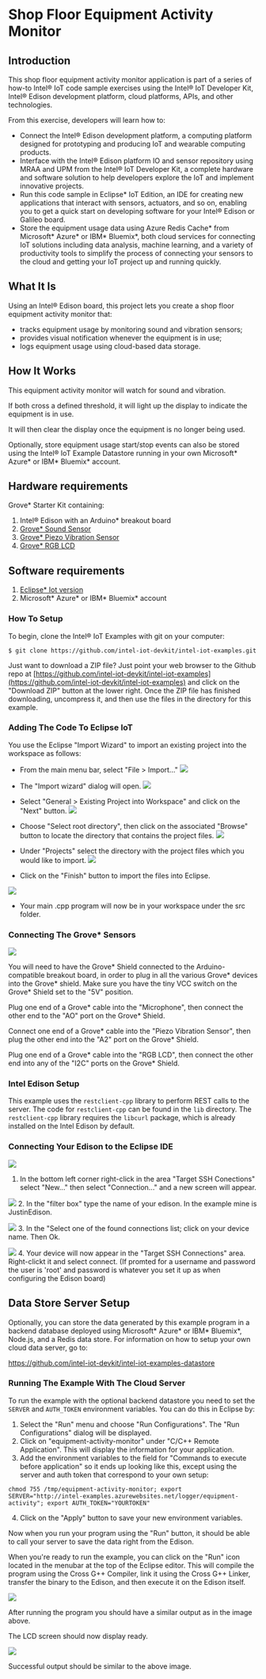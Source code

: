 # Shop Floor Equipment Activity Monitor

## Introduction

This shop floor equipment activity monitor application is part of a series of how-to Intel® IoT code sample exercises using the Intel® IoT Developer Kit, Intel® Edison development platform, cloud platforms, APIs, and other technologies.

From this exercise, developers will learn how to:
- Connect the Intel® Edison development platform, a computing platform designed for prototyping and producing IoT and wearable computing products.
- Interface with the Intel® Edison platform IO and sensor repository using MRAA and UPM from the Intel® IoT Developer Kit, a complete hardware and software solution to help developers explore the IoT and implement innovative projects.
- Run this code sample in Eclipse* IoT Edition, an IDE for creating new applications that interact with sensors, actuators, and so on, enabling you to get a quick start on developing software for your Intel® Edison or Galileo board.
- Store the equipment usage data using Azure Redis Cache* from Microsoft* Azure* or IBM* Bluemix*, both cloud services for connecting IoT solutions including data analysis, machine learning, and a variety of productivity tools to simplify the process of connecting your sensors to the cloud and getting your IoT project up and running quickly.

## What It Is

Using an Intel® Edison board, this project lets you create a shop floor equipment activity monitor that:
- tracks equipment usage by monitoring sound and vibration sensors;
- provides visual notification whenever the equipment is in use;
- logs equipment usage using cloud-based data storage.

## How It Works

This equipment activity monitor will watch for sound and vibration.

If both cross a defined threshold, it will light up the display to indicate the equipment is in use.

It will then clear the display once the equipment is no longer being used.

Optionally, store equipment usage start/stop events can also be stored using the Intel® IoT Example Datastore running in your own Microsoft* Azure* or IBM* Bluemix* account.

## Hardware requirements

Grove* Starter Kit containing:

1. Intel® Edison with an Arduino* breakout board
2. [Grove* Sound Sensor](http://iotdk.intel.com/docs/master/upm/node/classes/microphone.html)
3. [Grove* Piezo Vibration Sensor](http://iotdk.intel.com/docs/master/upm/node/classes/ldt0028.html)
4. [Grove* RGB LCD](http://iotdk.intel.com/docs/master/upm/node/classes/jhd1313m1.html)

## Software requirements

1. [Eclipse* Iot version](https://software.intel.com/en-us/eclipse-getting-started-guide)
2. Microsoft* Azure* or IBM* Bluemix* account

### How To Setup

To begin, clone the Intel® IoT Examples with git on your computer:

    $ git clone https://github.com/intel-iot-devkit/intel-iot-examples.git

Just want to download a ZIP file? Just point your web browser to the Github repo at [https://github.com/intel-iot-devkit/intel-iot-examples](https://github.com/intel-iot-devkit/intel-iot-examples)
and click on the "Download ZIP" button at the lower right. Once the ZIP file has finished downloading, uncompress it, and then use the files in the directory for this example.

### Adding The Code To Eclipse IoT

You use the Eclipse "Import Wizard" to import an existing project into the workspace as follows:

- From the main menu bar, select "File > Import..."
![](./../../../images/cpp/cpp-eclipse-menu.png)

- The "Import wizard" dialog will open.
![](./../../../images/cpp/cpp-eclipse-menu-select-epiw.png)

- Select "General > Existing Project into Workspace" and click on the "Next" button.
![](./../../../images/cpp/cpp-eclipse-menue-epiw-rootdir.png)

- Choose "Select root directory", then click on the associated "Browse" button to locate the directory that contains the project files.
![](./../../../images/cpp/cpp-eclipse-menu-select-rootdir.png)

- Under "Projects" select the directory with the project files which you would like to import.
![](./../../../images/cpp/cpp-eclipse-menue-epiw-rootdir.png)
- Click on the "Finish" button to import the files into Eclipse.

![](./../../../images/cpp/cpp-eclipse-menu-src-loc.png)
- Your main .cpp program will now be in your workspace under the src folder.

### Connecting The Grove* Sensors

![](./../../../images/js/equipment-activity.jpg)

You will need to have the Grove* Shield connected to the Arduino-compatible breakout board, in order to plug in all the various Grove* devices into the Grove* shield. Make sure you have the tiny VCC switch on the Grove* Shield set to the "5V" position.

Plug one end of a Grove* cable into the "Microphone", then connect the other end to the "AO" port on the Grove* Shield.

Connect one end of a Grove* cable into the "Piezo Vibration Sensor", then plug the other end into the "A2" port on the Grove* Shield.

Plug one end of a Grove* cable into the "RGB LCD", then connect the other end into any of the "I2C" ports on the Grove* Shield.

### Intel Edison Setup

This example uses the `restclient-cpp` library to perform REST calls to the server. The code for `restclient-cpp` can be found in the `lib` directory. The `restclient-cpp` library requires the `libcurl` package, which is already installed on the Intel Edison by default.

### Connecting Your Edison to the Eclipse IDE

![](./../../../images/cpp/cpp-connection-eclipse-ide-win.png)
1. In the bottom left corner right-click in the area "Target SSH Conections" select "New..." then select "Connection..." and a new screen will appear.

![](./../../../images/cpp/cpp-connection-eclipse-ide-win2.png)
2. In the "filter box" type the name of your edison. In the example mine is JustinEdison.

![](./../../../images/cpp/cpp-connection-eclipse-ide-win3.png)
3. In the "Select one of the found connections list; click on your device name. Then Ok.

![](./../../../images/cpp/cpp-connection-eclipse-ide-win4.png)
4. Your device will now appear in the "Target SSH Connections" area. Right-clickt it and select connect.
(If promted for a username and password the user is 'root' and password is whatever you set it up as when configuring the Edison board)

## Data Store Server Setup

Optionally, you can store the data generated by this example program in a backend database deployed using Microsoft* Azure* or IBM* Bluemix*, Node.js, and a Redis data store.
For information on how to setup your own cloud data server, go to:

https://github.com/intel-iot-devkit/intel-iot-examples-datastore

### Running The Example With The Cloud Server

To run the example with the optional backend datastore you need to set the `SERVER` and `AUTH_TOKEN` environment variables. You can do this in Eclipse by:

1. Select the "Run" menu and choose "Run Configurations". The "Run Configurations" dialog will be displayed.
2. Click on "equipment-activity-monitor" under "C/C++ Remote Application". This will display the information for your application.
3. Add the environment variables to the field for "Commands to execute before application" so it ends up looking like this, except using the server and auth token that correspond to your own setup:

```
chmod 755 /tmp/equipment-activity-monitor; export SERVER="http://intel-examples.azurewebsites.net/logger/equipment-activity"; export AUTH_TOKEN="YOURTOKEN"
```

4. Click on the "Apply" button to save your new environment variables.

Now when you run your program using the "Run" button, it should be able to call your server to save the data right from the Edison.

When you're ready to run the example, you can click on the "Run" icon located in the menubar at the top of the Eclipse editor.
This will compile the program using the Cross G++ Compiler, link it using the Cross G++ Linker, transfer the binary to the Edison, and then execute it on the Edison itself.

![](./../../../images/cpp/cpp-run-eclipse-successful-build.png)

After running the program you should have a similar output as in the image above.

The LCD screen should now display ready.

![](./../../../images/cpp/cpp-equp-act-mon-successful-output.png)

Successful output should be similar to the above image.
